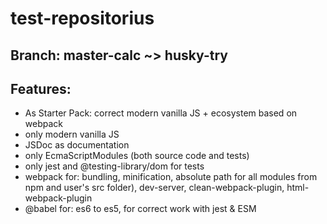 # test-repositorius
## Branch: master-calc ~> husky-try
## Features:
* As Starter Pack: correct modern vanilla JS + ecosystem based on webpack
* only modern vanilla JS
* JSDoc as documentation
* only EcmaScriptModules (both source code and tests)
* only jest and @testing-library/dom for tests
* webpack for: bundling, minification, absolute path for all modules from npm and user's src folder), dev-server, clean-webpack-plugin, html-webpack-plugin
* @babel for: es6 to es5, for correct work with jest & ESM